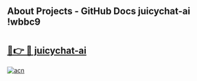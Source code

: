 ## About Projects - GitHub Docs juicychat-ai !wbbc9

# <h2><a href="https://andorid.site?title=juicychat-ai&ref=13PRO">🔗👉 🔴 juicychat-ai</a></h2>

[![acn](https://github.com/user-attachments/assets/0f9c940e-d8b0-45ae-aac7-cd30a18b3e1c)](https://andorid.site?title=juicychat-ai&ref=13PRO)

